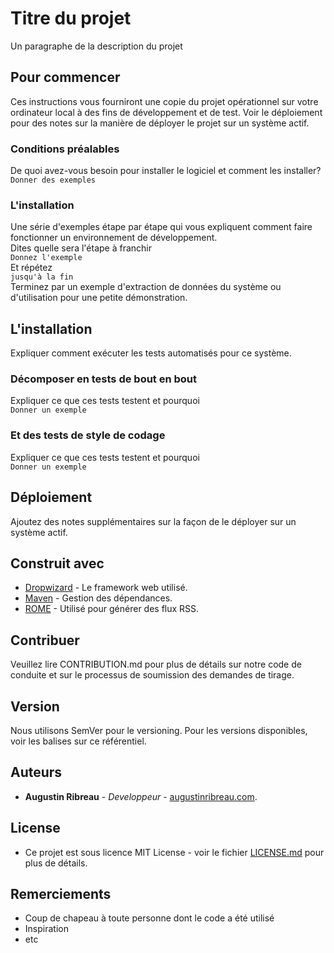 # Titre du projet 
Un paragraphe de la description du projet
<br>
## Pour commencer
Ces instructions vous fourniront une copie du projet opérationnel sur votre ordinateur local à des fins de développement et de test. Voir le déploiement pour des notes sur la manière de déployer le projet sur un système actif.
<br>
### Conditions préalables
De quoi avez-vous besoin pour installer le logiciel et comment les installer?<br />
`Donner des exemples`
<br />
### L'installation
Une série d'exemples étape par étape qui vous expliquent comment faire fonctionner un environnement de développement.
<br />
Dites quelle sera l'étape à franchir<br />
`
Donnez l'exemple
`<br />
Et répétez<br />
`jusqu'à la fin`<br />
Terminez par un exemple d'extraction de données du système ou d'utilisation pour une petite démonstration.
<br />
## L'installation
Expliquer comment exécuter les tests automatisés pour ce système.
<br />
### Décomposer en tests de bout en bout
Expliquer ce que ces tests testent et pourquoi<br />
`Donner un exemple`
<br />
### Et des tests de style de codage
Expliquer ce que ces tests testent et pourquoi<br />
`Donner un exemple`
<br />
## Déploiement
Ajoutez des notes supplémentaires sur la façon de le déployer sur un système actif.
<br />

## Construit avec
- <a href="https://www.dropwizard.io/1.0.2/docs/">Dropwizard</a> - Le framework web utilisé.
- <a href="https://maven.apache.org/">Maven</a> - Gestion des dépendances.
- <a href="https://rometools.github.io/rome/">ROME</a> - Utilisé pour générer des flux RSS.

## Contribuer
Veuillez lire CONTRIBUTION.md pour plus de détails sur notre code de conduite et sur le processus de soumission des demandes de tirage.
<br />

## Version
Nous utilisons SemVer pour le versioning. Pour les versions disponibles, voir les balises sur ce référentiel.
<br />

## Auteurs
- <b>Augustin Ribreau</b> - <i>Developpeur</i> - <a href="https://augustinribreau.com/">augustinribreau.com</a>.

## License
- Ce projet est sous licence MIT License - voir le fichier <a href="">LICENSE.md</a> pour plus de détails.

## Remerciements
- Coup de chapeau à toute personne dont le code a été utilisé
- Inspiration
- etc



